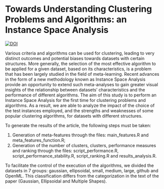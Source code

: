 # Towards Understanding Clustering Problems and Algorithms: an Instance Space Analysis 

<a href="https://doi.org/10.5281/zenodo.4647985"><img src="https://zenodo.org/badge/DOI/10.5281/zenodo.4647985.svg" alt="DOI"></a>

Various criteria and algorithms can be used for clustering, leading to very distinct outcomes and potential biases towards datasets with certain structures. More generally, the selection of the most effective algorithm to be applied for a given dataset, based on its characteristics, is a problem that has been largely studied in the field of meta-learning. Recent advances in the form of a new methodology known as Instance Space Analysis provide an opportunity to extend such meta-analyses to gain greater visual insights of the relationship between datasets’ characteristics and the performance of different algorithms. The aim of this study is to perform an Instance Space Analysis for the first time for clustering problems and algorithms. As a result, we are able to analyze the impact of the choice of the test instances employed, and the strengths and weaknesses of some popular clustering algorithms, for datasets with different structures. 

To generate the results of the article, the following steps must be taken:

1) Generation of meta-features through the files: main_features.R and meta_features_function.R;
2) Generation of the number of clusters, clusters, performance measures and ranking through the files: script_performance.R, script_performance_stability.R, script_ranking.R and results_analysis.R.

To facilitate the control of the execution of the algorithms, we divided the datasets in 7 groups: gaussian, ellipsoidal, small, medium, large, github and OpenML. This classification differs from the categorization in the text of the paper (Gaussian, Ellipsoidal and Multiple Shapes).
